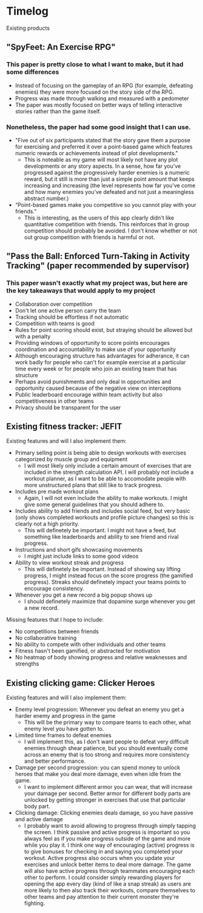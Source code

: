 # Timelog

Existing products

## "SpyFeet: An Exercise RPG"

### This paper is pretty close to what I want to make, but it had some differences

- Instead of focusing on the gameplay of an RPG (for example, defeating enemies) they were more focused on the story side of the RPG.
- Progress was made through walking and measured with a pedometer
- The paper was mostly focused on better ways of telling interactive stories rather than the game itself.

### Nonetheless, the paper had some good insight that I can use.

- "Five out of six participants stated that the story gave them a purpose for exercising and preferred it over a point-based game which features numeric rewards or achievements instead of plot developments."
  - This is noteable as my game will most likely not have any plot developments or any story aspects. In a sense, how far you've progressed against the progressively harder enemies is a numeric reward, but it still is more than just a simple point amount that keeps increasing and increasing (the level represents how far you've come and how many enemies you've defeated and not just a meaningless abstract number.)
- “Point-based games make you competitive so you cannot play with your friends.”
  - This is interesting, as the users of this app clearly didn't like quantitative competition with friends. This reinforces that in group competition should probably be avoided. I don't know whether or not out group competition with friends is harmful or not.

## "Pass the Ball: Enforced Turn-Taking in Activity Tracking" (paper recommended by supervisor)

### This paper wasn't exactly what my project was, but here are the key takeaways that would apply to my project

- Collaboration over competition
- Don't let one active person carry the team
- Tracking should be effortless if not automatic
- Competition with teams is good
- Rules for point scoring should exist, but straying should be allowed but with a penalty
- Providing windows of opportunity to score points encourages coordination and accountability to make use of your opportunity
- Although encouraging structure has advantages for adherance, it can work badly for people who can't for example exercise at a particular time every week or for people who join an existing team that has structure
- Perhaps avoid punishments and only deal in opportunities and opportunity caused because of the negative view on interceptions
- Public leaderboard encourage within team activity but also competitiveness in other teams
- Privacy should be transparent for the user

## Existing fitness tracker: JEFIT

Existing features and will I also implement them:

- Primary selling point is being able to design workouts with exercises categorized by muscle group and equipment
  - I will most likely only include a certain amount of exercises that are included in the strength calculation API. I will probably not include a workout planner, as I want to be able to accomodate people with more unstructured plans that still like to track progress.
- Includes pre made workout plans
  - Again, I will not even include the ability to make workouts. I might give some general guidelines that you should adhere to.
- Includes ability to add friends and includes social feed, but very basic (only shows completed workouts and profile picture changes) so this is clearly not a high priority.
  - This will definetely be important. I might not have a feed, but something like leaderboards and ability to see friend and rival progress.
- Instructions and short gifs showcasing movements
  - I might just include links to some good videos
- Ability to view workout streak and progress
  - This will definetely be important. Instead of showing say lifting progress, I might instead focus on the score progress (the gamified progress). Streaks should definetely impact your teams points to encourage consistency.
- Whenever you get a new record a big popup shows up
  - I should definetely maximize that dopamine surge whenever you get a new record.

Missing features that I hope to include:

- No competitions between friends
- No collaborative training
- No ability to compete with other individuals and other teams
- Fitness hasn't been gamified, or abstracted for motivation
- No heatmap of body showing progress and relative weaknesses and strengths

## Existing clicking game: Clicker Heroes

Existing features and will I also implement them:

- Enemy level progression: Whenever you defeat an enemy you get a harder enemy and progress in the game
  - This will be the primary way to compare teams to each other, what enemy level you have gotten to.
- Limited time frames to defeat enemies
  - I will implement this, as I don't want people to defeat very difficult enemies through shear patience, but you should eventually come across an enemy that is too strong and requires more consistency and better performance.
- Damage per second progression: you can spend money to unlock heroes that make you deal more damage, even when idle from the game.
  - I want to implement different armor you can wear, that will increase your damage per second. Better armor for different body parts are unlocked by getting stronger in exercises that use that particular body part.
- Clicking damage: Clicking enemies deals damage, so you have passive and active damage
  - I probably want to avoid allowing to progress through simply tapping the screen. I think passive and active progress is important so you always feel as if you make progress outside of the game and more while you play it. I think one way of encouraging (active) progress is to give bonuses for checking in and saying you completed your workout. Active progress also occurs when you update your exercises and unlock better items to deal more damage. The game will also have active progress through teammates encouraging each other to perform. I could consider simply rewarding players for opening the app every day (kind of like a snap streak) as users are more likely to then also track their workouts, compare themselves to other teams and pay attention to their current monster they're fighting.
